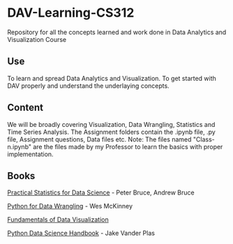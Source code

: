 # DAV-Learning-CS312
Repository for all the concepts learned and work done in Data Analytics and Visualization Course

## Use 
To learn and spread Data Analytics and Visualization. To get started with DAV properly and understand the underlaying concepts.

## Content 
We will be broadly covering Visualization, Data Wrangling, Statistics and Time Series Analysis. The Assignment folders contain the .ipynb file, .py file, Assignment questions, Data files etc. 
Note: The files named "Class-n.ipynb" are the files made by my Professor to learn the basics with proper implementation.

## Books
[Practical Statistics for Data Science](https://github.com/JanmayHem/practical-statistics-for-data-scientists) - Peter Bruce, Andrew Bruce 

[Python for Data Wrangling](https://wesmckinney.com/book/) - Wes McKinney

[Fundamentals of Data Visualization](https://clauswilke.com/dataviz/) 

[Python Data Science Handbook](https://jakevdp.github.io/PythonDataScienceHandbook/) - Jake Vander Plas
